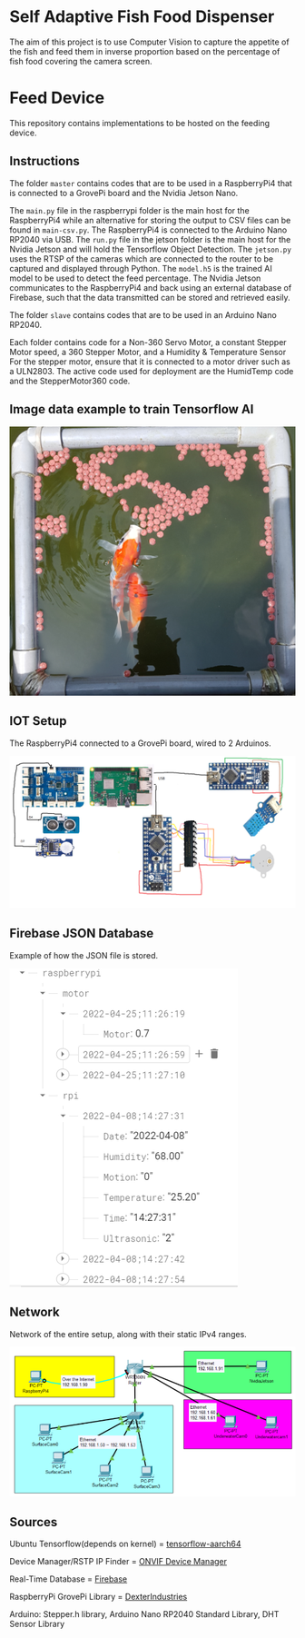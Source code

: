 # Self Adaptive Fish Food Dispenser

The aim of this project is to use Computer Vision to capture the appetite of the fish and feed them in inverse proportion based on the percentage of fish food covering the camera screen.

# Feed Device

This repository contains implementations to be hosted on the feeding device.

## Instructions

The folder `master` contains codes that are to be used in a RaspberryPi4 that is connected to a GrovePi board and the Nvidia Jetson Nano.

The `main.py` file in the raspberrypi folder is the main host for the RaspberryPi4 while an alternative for storing the output to CSV files can be found in `main-csv.py`.
The RaspberryPi4 is connected to the Arduino Nano RP2040 via USB.
The `run.py` file in the jetson folder is the main host for the Nvidia Jetson and will hold the Tensorflow Object Detection.
The `jetson.py` uses the RTSP of the cameras which are connected to the router to be captured and displayed through Python.
The `model.h5` is the trained AI model to be used to detect the feed percentage.
The Nvidia Jetson communicates to the RaspberryPi4 and back using an external database of Firebase, such that the data transmitted can be stored and retrieved easily.


The folder `slave` contains codes that are to be used in an Arduino Nano RP2040.

Each folder contains code for a Non-360 Servo Motor, a constant Stepper Motor speed, a 360 Stepper Motor, and a Humidity & Temperature Sensor
For the stepper motor, ensure that it is connected to a motor driver such as a ULN2803.
The active code used for deployment are the HumidTemp code and the StepperMotor360 code.

## Image data example to train Tensorflow AI

![Example_4](master/jetson/example/feed_5.png)

## IOT Setup

The RaspberryPi4 connected to a GrovePi board, wired to 2 Arduinos.

![Example 1](IOT-Setup.png)

## Firebase JSON Database

Example of how the JSON file is stored.

![Example 2](firebase-json-example.PNG)

## Network

Network of the entire setup, along with their static IPv4 ranges.

![Example 3](network-setup.PNG)

## Sources

Ubuntu Tensorflow(depends on kernel) = [tensorflow-aarch64](https://github.com/KumaTea/tensorflow-aarch64/releases)

Device Manager/RSTP IP Finder = [ONVIF Device Manager](https://learncctv.com/onvif-device-manager/)

Real-Time Database = [Firebase](https://www.youtube.com/watch?v=qKxisFLQRpQ)

RaspberryPi GrovePi Library = [DexterIndustries](https://github.com/DexterInd/GrovePi)

Arduino: Stepper.h library, Arduino Nano RP2040 Standard Library, DHT Sensor Library
